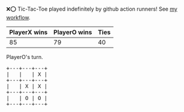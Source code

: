 :x::o: Tic-Tac-Toe played indefinitely by github action runners! See [my workflow](.github/workflows/play.yaml).

|PlayerX wins|PlayerO wins|Ties|
|-|-|-|
|85|79|40|

PlayerO's turn.

<pre>
+---+---+---+
|   |   | X |
+---+---+---+
|   | X | X |
+---+---+---+
|   | O | O |
+---+---+---+
</pre>